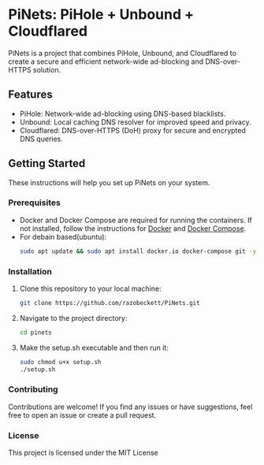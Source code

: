 # PiNets: PiHole + Unbound + Cloudflared

PiNets is a project that combines PiHole, Unbound, and Cloudflared to create a secure and efficient network-wide ad-blocking and DNS-over-HTTPS solution.

## Features

- PiHole: Network-wide ad-blocking using DNS-based blacklists.
- Unbound: Local caching DNS resolver for improved speed and privacy.
- Cloudflared: DNS-over-HTTPS (DoH) proxy for secure and encrypted DNS queries.

## Getting Started

These instructions will help you set up PiNets on your system.

### Prerequisites

- Docker and Docker Compose are required for running the containers. If not installed, follow the instructions for [Docker](https://docs.docker.com/get-docker/) and [Docker Compose](https://docs.docker.com/compose/install/).
- For debain based(ubuntu):
  ```sh
  sudo apt update && sudo apt install docker.io docker-compose git -y

### Installation

1. Clone this repository to your local machine:

   ```sh
   git clone https://github.com/razobeckett/PiNets.git

2. Navigate to the project directory:

   ```sh
   cd pinets

3. Make the setup.sh executable and then run it:

   ```sh
   sudo chmod u+x setup.sh
   ./setup.sh

### Contributing
Contributions are welcome! If you find any issues or have suggestions, feel free to open an issue or create a pull request.

### License 
This project is licensed under the MIT License 
